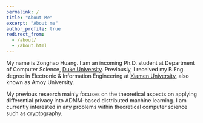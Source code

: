 ```yaml
---
permalink: /
title: "About Me"
excerpt: "About me"
author_profile: true
redirect_from: 
  - /about/
  - /about.html
---
```


My name is Zonghao Huang. I am an incoming Ph.D. student at Department of Computer Science, [Duke University](https://www.duke.edu/). Previously, I received my B.Eng. degree in Electronic & Information Engineering at [Xiamen University](https://en.xmu.edu.cn/), also known as Amoy University.

My previous research mainly focuses on the theoretical aspects on applying differential privacy into ADMM-based distributed machine learning. I am currently interested in any problems within theoretical computer science such as cryptography.
